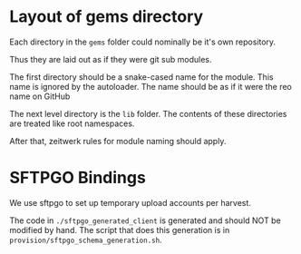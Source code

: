 # Layout of gems directory

Each directory in the `gems` folder could nominally be it's own repository.

Thus they are laid out as if they were git sub modules.

The first directory should be a snake-cased name for the module. This name is
ignored by the autoloader. The name should be as if it were the reo name on GitHub

The next level directory is the `lib` folder. The contents of these directories are treated
like root namespaces.

After that, zeitwerk rules for module naming should apply.

# SFTPGO Bindings

We use sftpgo to set up temporary upload accounts per harvest.

The code in `./sftpgo_generated_client` is generated and should NOT be modified by hand.
The script that does this generation is in `provision/sftpgo_schema_generation.sh`.
